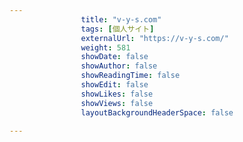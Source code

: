 ---
                title: "v-y-s.com"
                tags: [個人サイト]
                externalUrl: "https://v-y-s.com/"
                weight: 581
                showDate: false
                showAuthor: false
                showReadingTime: false
                showEdit: false
                showLikes: false
                showViews: false
                layoutBackgroundHeaderSpace: false
                ---

